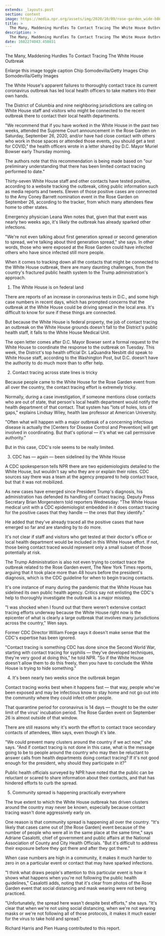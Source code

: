 ```yaml
--- 
extends: _layouts.post 
section: content 
image: https://media.npr.org/assets/img/2020/10/09/rose-garden_wide-b862b7222bb6d6d528ce874a1446b0c4066c6a53.jpg?s=1400 
title: > 
  The Many, Maddening Hurdles To Contact Tracing The White House Outbreak 
description: > 
  The Many, Maddening Hurdles To Contact Tracing The White House OutbreakEnlarge this image toggle caption Chip Somodevilla/Getty Images Chip Somodevilla/Getty ImagesThe White House's apparent failures to thoroughly contact trace its current coronavirus outbreak has led local health officers to take matters into their own hands.But because the White House is federal property, the job of contact tracing an outbreak on the White House grounds doesn't fall to the District's public health staff, it falls to the White House Medical Unit.Contact tracing across state lines is trickyBecause people came to the White House for the Rose Garden event from all over the country, the contact tracing effort is extremely tricky."Contact tracing is something CDC has done since the Second World War, starting with contact tracing for syphilis — they've developed techniques, they're very good at doing this," he told NPR."So if the White House doesn't allow them to do this freely, then you have to conclude the White House is trying to hide something." 
date: 1602274043.450031 
--- 
```

The Many, Maddening Hurdles To Contact Tracing The White House Outbreak

Enlarge this image toggle caption Chip Somodevilla/Getty Images Chip Somodevilla/Getty Images

The White House's apparent failures to thoroughly contact trace its current coronavirus outbreak has led local health officers to take matters into their own hands.

The District of Columbia and nine neighboring jurisdictions are calling on White House staff and visitors who might be connected to the recent outbreak there to contact their local health departments.

"We recommend that if you have worked in the White House in the past two weeks, attended the Supreme Court announcement in the Rose Garden on Saturday, September 26, 2020, and/or have had close contact with others who work in those spaces or attended those events, you should get a test for COVID," the health officers wrote in a letter shared by D.C. Mayor Muriel Bowser early Thursday morning.

The authors note that this recommendation is being made based on "our preliminary understanding that there has been limited contact tracing performed to date."

Thirty-seven White House staff and other contacts have tested positive, according to a website tracking the outbreak, citing public information such as media reports and tweets. Eleven of those positive cases are connected to the Amy Coney Barrett nomination event in the Rose Garden on September 26, according to the tracker, from which many attendees flew home to other states.

Emergency physician Leana Wen notes that, given that that event was nearly two weeks ago, it's likely the outbreak has already sparked other infections.

"We're not even talking about first generation spread or second generation to spread, we're talking about third generation spread," she says. In other words, those who were exposed at the Rose Garden could have infected others who have since infected still more people.

When it comes to tracking down all the contacts that might be connected to the White House outbreak, there are many daunting challenges, from the country's fractured public health system to the Trump administration's approach.

1. The White House is on federal land

There are reports of an increase in coronavirus tests in D.C., and some high case numbers in recent days, which has prompted concerns that the outbreak at the White House could be driving spread in the local area. It's difficult to know for sure if these things are connected.

But because the White House is federal property, the job of contact tracing an outbreak on the White House grounds doesn't fall to the District's public health staff, it falls to the White House Medical Unit.

The open letter comes after D.C. Mayor Bowser sent a formal request to the White House to coordinate the response to the outbreak on Tuesday. This week, the District's top health official Dr. LaQuandra Nesbitt did speak to White House staff, according to the Washington Post, but D.C. doesn't have the authority to do much more than to offer help.

2. Contact tracing across state lines is tricky

Because people came to the White House for the Rose Garden event from all over the country, the contact tracing effort is extremely tricky.

Normally, during a case investigation, if someone mentions close contacts who are out of state, that person's local health department would notify the health department of that contact. That system has "lots of holes, lots of gaps," explains Lindsay Wiley, health law professor at American University.

"Often what will happen with a major outbreak of a concerning infectious disease is actually the [Centers for Disease Control and Prevention] will get involved in coordinating. But that's optional — it's what we call permissive authority."

But in this case, CDC's role seems to be really limited.

3. CDC has — again — been sidelined by the White House

A CDC spokesperson tells NPR there are two epidemiologists detailed to the White House, but wouldn't say who they are or explain their roles. CDC sources say there was a team at the agency prepared to help contact trace, but that it was not mobilized.

As new cases have emerged since President Trump's diagnosis, his administration has defended its handling of contact tracing. Deputy Press Secretary Brian Morgenstern told reporters Wednesday: "The White House medical unit with a CDC epidemiologist embedded in it does contact tracing for the positive cases that they handle — the ones that they identify."

He added that they've already traced all the positive cases that have emerged so far and are standing by to do more.

It's not clear if staff and visitors who get tested at their doctor's office or local health department would be included in this White House effort. If not, those being contact traced would represent only a small subset of those potentially at risk.

The Trump Administration is also not even trying to contact trace the outbreak related to the Rose Garden event, The New York Times reports, arguing that it took place more than 48 hours before the president's diagnosis, which is the CDC guideline for when to begin tracing contacts.

It's one instance of many during the pandemic that the White House has sidelined its own public health agency. Critics say not enlisting the CDC's help to thoroughly investigate the outbreak is a major misstep.

"I was shocked when I found out that there weren't extensive contact tracing efforts underway because the White House right now is the epicenter of what is clearly a large outbreak that involves many jurisdictions across the country," Wen says.

Former CDC Director William Foege says it doesn't make sense that the CDC's expertise has been ignored.

"Contact tracing is something CDC has done since the Second World War, starting with contact tracing for syphilis — they've developed techniques, they're very good at doing this," he told NPR. "So if the White House doesn't allow them to do this freely, then you have to conclude the White House is trying to hide something."

4. It's been nearly two weeks since the outbreak began

Contact tracing works best when it happens fast — that way, people who've been exposed and may be infectious know to stay home and not go out into the community where they could infect other people.

That quarantine period for coronavirus is 14 days — thought to be the outer limit of the virus' incubation period. The Rose Garden event on September 26 is almost outside of that window.

There are still reasons why it's worth the effort to contact trace secondary contacts of attendees, Wen says, even though it's late.

"We could prevent many clusters around the country if we act now," she says. "And if contact tracing is not done in this case, what is the message going to be to people around the country who may then be reluctant to answer calls from health departments doing contact tracing? If it's not good enough for the president, why should they participate in it?"

Public health officials surveyed by NPR have noted that the public can be reluctant or scared to share information about their contacts, and that has hindered efforts to curb the spread.

5. Community spread is happening practically everywhere

The true extent to which the White House outbreak has driven clusters around the country may never be known, especially because contact tracing wasn't done aggressively early on.

One reason is that community spread is happening all over the country. "It's likely that cases came out of [the Rose Garden] event because of the number of people who were all in the same place at the same time," says Adriane Casalotti, chief of government and public affairs at the National Association of County and City Health Officials. "But it's difficult to address their exposure before they got there and after they got there."

When case numbers are high in a community, it makes it much harder to zero in on a particular event or contact that may have sparked infections.

"I think what draws people's attention to this particular event is how it shows what happens when you're not following the public health guidelines," Casalotti adds, noting that it's clear from photos of the Rose Garden event that social distancing and mask wearing were not being practiced.

"Unfortunately, the spread here wasn't despite best efforts," she says. "It's clear that when we're not using social distancing, when we're not wearing masks or we're not following all of those protocols, it makes it much easier for the virus to take hold and spread."

Richard Harris and Pien Huang contributed to this report.